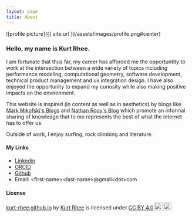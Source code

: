 ```yaml
---
layout: page
title: About
---
```


![profile picture]({{ site.url }}/assets/images/profile.png#center)

### Hello, my name is Kurt Rhee.

I am fortunate that thus far, my career has afforded me the opportuntity to work at the intersection between a wide variety of topics including performance modeling,
computational geometry, software development, technical product management and ux integration design.  I have also enjoyed the opportunity to
expand my curiosity while also making positive impacts on the environment.

This website is inspired (in content as well as in aesthetics) by blogs like [Mark Mikofski's Blogs](https://mikofski.github.io/) and [Nathan Rooy's Blog](https://nathanrooy.github.io/) which promote an informal sharing of knowledge that to me represents the best of what the internet has to offer us.

Outside of work, I enjoy surfing, rock climbing and literature.

#### My Links
- [Linkedin](https://www.linkedin.com/in/simonkurtisrhee/)
- [ORCID](https://orcid.org/0000-0003-4604-9531?lang=en)
- [Github](https://github.com/kurt-rhee)
- Email:  \<first-name\>\<last-name\>@gmail\<dot\>com

#### License
 <p xmlns:cc="http://creativecommons.org/ns#" xmlns:dct="http://purl.org/dc/terms/"><a property="dct:title" rel="cc:attributionURL" href="https://github.com/kurt-rhee/kurt-rhee.github.io">kurt-rhee.github.io</a> by <a rel="cc:attributionURL dct:creator" property="cc:attributionName" href="https://github.com/kurt-rhee/kurt-rhee.github.io">Kurt Rhee</a> is licensed under <a href="https://creativecommons.org/licenses/by/4.0/?ref=chooser-v1" target="_blank" rel="license noopener noreferrer" style="display:inline-block;">CC BY 4.0<img style="height:22px!important;margin-left:3px;vertical-align:text-bottom;" src="https://mirrors.creativecommons.org/presskit/icons/cc.svg?ref=chooser-v1" alt=""><img style="height:22px!important;margin-left:3px;vertical-align:text-bottom;" src="https://mirrors.creativecommons.org/presskit/icons/by.svg?ref=chooser-v1" alt=""></a></p>
